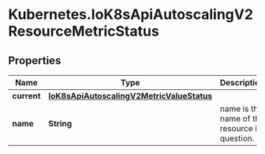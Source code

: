 # Kubernetes.IoK8sApiAutoscalingV2ResourceMetricStatus

## Properties

Name | Type | Description | Notes
------------ | ------------- | ------------- | -------------
**current** | [**IoK8sApiAutoscalingV2MetricValueStatus**](IoK8sApiAutoscalingV2MetricValueStatus.md) |  | 
**name** | **String** | name is the name of the resource in question. | 


